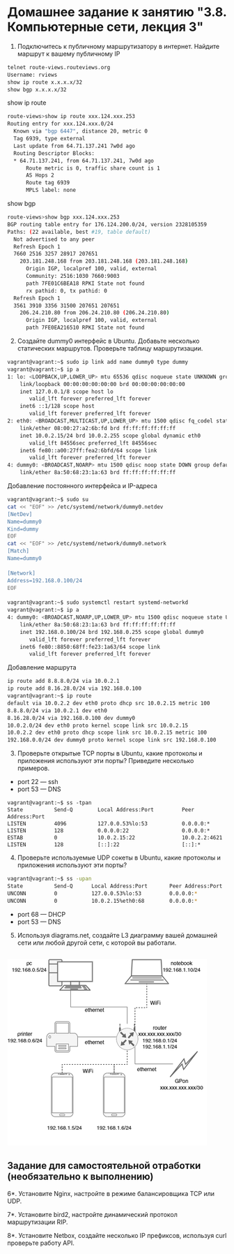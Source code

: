 # Домашнее задание к занятию "3.8. Компьютерные сети, лекция 3"

1. Подключитесь к публичному маршрутизатору в интернет. Найдите маршрут к вашему публичному IP
```bash
telnet route-views.routeviews.org
Username: rviews
show ip route x.x.x.x/32
show bgp x.x.x.x/32
```
show ip route
```bash
route-views>show ip route xxx.124.xxx.253
Routing entry for xxx.124.xxx.0/24
  Known via "bgp 6447", distance 20, metric 0
  Tag 6939, type external
  Last update from 64.71.137.241 7w0d ago
  Routing Descriptor Blocks:
  * 64.71.137.241, from 64.71.137.241, 7w0d ago
      Route metric is 0, traffic share count is 1
      AS Hops 2
      Route tag 6939
      MPLS label: none
```
show bgp
```bash
route-views>show bgp xxx.124.xxx.253  
BGP routing table entry for 176.124.200.0/24, version 2328105359
Paths: (22 available, best #19, table default)
  Not advertised to any peer
  Refresh Epoch 1
  7660 2516 3257 28917 207651
    203.181.248.168 from 203.181.248.168 (203.181.248.168)
      Origin IGP, localpref 100, valid, external
      Community: 2516:1030 7660:9003
      path 7FE01C6BEA18 RPKI State not found
      rx pathid: 0, tx pathid: 0
  Refresh Epoch 1
  3561 3910 3356 31500 207651 207651
    206.24.210.80 from 206.24.210.80 (206.24.210.80)
      Origin IGP, localpref 100, valid, external
      path 7FE0EA216510 RPKI State not found
```
2. Создайте dummy0 интерфейс в Ubuntu. Добавьте несколько статических маршрутов. Проверьте таблицу маршрутизации.
```bash
vagrant@vagrant:~$ sudo ip link add name dummy0 type dummy
vagrant@vagrant:~$ ip a
1: lo: <LOOPBACK,UP,LOWER_UP> mtu 65536 qdisc noqueue state UNKNOWN group default qlen 1000
    link/loopback 00:00:00:00:00:00 brd 00:00:00:00:00:00
    inet 127.0.0.1/8 scope host lo
       valid_lft forever preferred_lft forever
    inet6 ::1/128 scope host
       valid_lft forever preferred_lft forever
2: eth0: <BROADCAST,MULTICAST,UP,LOWER_UP> mtu 1500 qdisc fq_codel state UP group default qlen 1000
    link/ether 08:00:27:a2:6b:fd brd ff:ff:ff:ff:ff:ff
    inet 10.0.2.15/24 brd 10.0.2.255 scope global dynamic eth0
       valid_lft 84556sec preferred_lft 84556sec
    inet6 fe80::a00:27ff:fea2:6bfd/64 scope link
       valid_lft forever preferred_lft forever
4: dummy0: <BROADCAST,NOARP> mtu 1500 qdisc noop state DOWN group default qlen 1000
    link/ether 8a:50:68:23:1a:63 brd ff:ff:ff:ff:ff:ff
```
Добавление постоянного интерфейса и IP-адреса
```bash
vagrant@vagrant:~$ sudo su
cat << "EOF" >> /etc/systemd/network/dummy0.netdev
[NetDev]
Name=dummy0
Kind=dummy 
EOF
cat << "EOF" >> /etc/systemd/network/dummy0.network
[Match]
Name=dummy0

[Network]
Address=192.168.0.100/24
EOF

vagrant@vagrant:~$ sudo systemctl restart systemd-networkd
vagrant@vagrant:~$ ip a
4: dummy0: <BROADCAST,NOARP,UP,LOWER_UP> mtu 1500 qdisc noqueue state UNKNOWN group default qlen 1000
    link/ether 8a:50:68:23:1a:63 brd ff:ff:ff:ff:ff:ff
    inet 192.168.0.100/24 brd 192.168.0.255 scope global dummy0
       valid_lft forever preferred_lft forever
    inet6 fe80::8850:68ff:fe23:1a63/64 scope link
       valid_lft forever preferred_lft forever
```
Добавление маршрута
```bash
ip route add 8.8.8.0/24 via 10.0.2.1
ip route add 8.16.28.0/24 via 192.168.0.100
vagrant@vagrant:~$ ip route
default via 10.0.2.2 dev eth0 proto dhcp src 10.0.2.15 metric 100 
8.8.8.0/24 via 10.0.2.1 dev eth0
8.16.28.0/24 via 192.168.0.100 dev dummy0
10.0.2.0/24 dev eth0 proto kernel scope link src 10.0.2.15
10.0.2.2 dev eth0 proto dhcp scope link src 10.0.2.15 metric 100
192.168.0.0/24 dev dummy0 proto kernel scope link src 192.168.0.100
```
3. Проверьте открытые TCP порты в Ubuntu, какие протоколы и приложения используют эти порты? Приведите несколько примеров.
- port 22 — ssh
- port 53 — DNS
```
vagrant@vagrant:~$ ss -tpan
State          Send-Q        Local Address:Port         Peer Address:Port
LISTEN         4096          127.0.0.53%lo:53           0.0.0.0:*
LISTEN         128           0.0.0.0:22           		0.0.0.0:*
ESTAB          0             10.0.2.15:22          		10.0.2.2:4621
LISTEN         128           [::]:22           			[::]:*
```

4. Проверьте используемые UDP сокеты в Ubuntu, какие протоколы и приложения используют эти порты?
```bash
vagrant@vagrant:~$ ss -upan
State          Send-Q      Local Address:Port       Peer Address:Port
UNCONN         0           127.0.0.53%lo:53         0.0.0.0:*
UNCONN         0           10.0.2.15%eth0:68        0.0.0.0:*
```
- port 68 — DHCP
- port 53 — DNS
5. Используя diagrams.net, создайте L3 диаграмму вашей домашней сети или любой другой сети, с которой вы работали.

![netmapl3:](https://github.com/dlomov/sysadm-homeworks/blob/master/03-sysadmin-08-net/netmap.png)
 ---
## Задание для самостоятельной отработки (необязательно к выполнению)

6*. Установите Nginx, настройте в режиме балансировщика TCP или UDP.

7*. Установите bird2, настройте динамический протокол маршрутизации RIP.

8*. Установите Netbox, создайте несколько IP префиксов, используя curl проверьте работу API.
